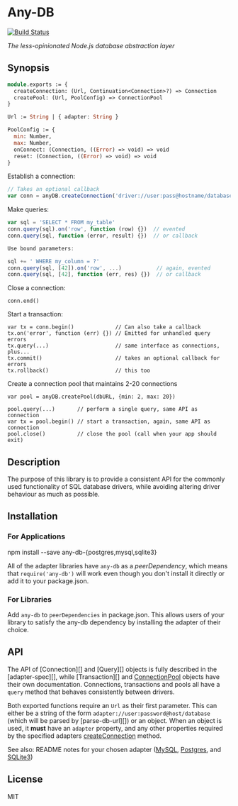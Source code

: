 # Any-DB

[![Build Status](https://secure.travis-ci.org/grncdr/node-any-db.png?branch=master)](http://travis-ci.org/grncdr/node-any-db)

_The less-opinionated Node.js database abstraction layer_

## Synopsis

```ocaml
module.exports := {
  createConnection: (Url, Continuation<Connection>?) => Connection
  createPool: (Url, PoolConfig) => ConnectionPool
}

Url := String | { adapter: String }

PoolConfig := {
  min: Number,
  max: Number,
  onConnect: (Connection, ((Error) => void) => void
  reset: (Connection, ((Error) => void) => void
}
```

Establish a connection:

```javascript
// Takes an optional callback
var conn = anyDB.createConnection('driver://user:pass@hostname/database')
```

Make queries:

```javascript
var sql = 'SELECT * FROM my_table'
conn.query(sql).on('row', function (row) {})  // evented
conn.query(sql, function (error, result) {})  // or callback

Use bound parameters:

sql += ' WHERE my_column = ?'
conn.query(sql, [42]).on('row', ...)           // again, evented
conn.query(sql, [42], function (err, res) {})  // or callback
```

Close a connection:

    conn.end()
    
Start a transaction:

    var tx = conn.begin()             // Can also take a callback
    tx.on('error', function (err) {}) // Emitted for unhandled query errors
    tx.query(...)                     // same interface as connections, plus...
    tx.commit()                       // takes an optional callback for errors
    tx.rollback()                     // this too
    
Create a connection pool that maintains 2-20 connections

    var pool = anyDB.createPool(dbURL, {min: 2, max: 20})
    
    pool.query(...)       // perform a single query, same API as connection
    var tx = pool.begin() // start a transaction, again, same API as connection
    pool.close()          // close the pool (call when your app should exit)

## Description

The purpose of this library is to provide a consistent API for the commonly used
functionality of SQL database drivers, while avoiding altering driver behaviour
as much as possible.

## Installation

### For Applications

   npm install --save any-db-{postgres,mysql,sqlite3}

All of the adapter libraries have `any-db` as a *peerDependency*, which means
that `require('any-db')` will work even though you don't install it directly or
add it to your package.json.

### For Libraries

Add `any-db` to `peerDependencies` in package.json. This allows users of your
library to satisfy the any-db dependency by installing the adapter of their
choice.

## API

The API of [Connection][] and [Query][] objects is fully described in the
[adapter-spec][], while [Transaction][] and [ConnectionPool][] objects have
their own documentation. Connections, transactions and pools all have a `query`
method that behaves consistently between drivers.

Both exported functions require an `Url` as their first parameter. This can
either be a string of the form `adapter://user:password@host/database` (which
will be parsed by [parse-db-url][]) or an object. When an object is used, it
**must** have an `adapter` property, and any other properties required by the
specified adapters [createConnection][] method.

See also: README notes for your chosen adapter
([MySQL](https://github.com/grncdr/node-any-db-mysql),
 [Postgres](https://github.com/grncdr/node-any-db-postgres), and
 [SQLite3](https://github.com/grncdr/node-any-db-sqlite3))

## License

MIT

[createConnection]: https://github.com/grncdr/node-any-db-adapter-spec#adapter-createconnection
[ConnectionPool]: https://github.com/grncdr/node-any-db-pool#api
